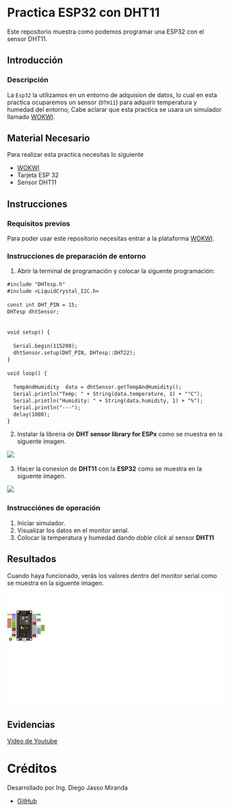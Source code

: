 # Practica ESP32 con DHT11
Este repositorio muestra como podemos programar una ESP32 con el sensor DHT11.

## Introducción

### Descripción

La ```Esp32``` la utilizamos en un entorno de adquision de datos, lo cual en esta practica ocuparemos un sensor (```DTH11```) para adquirir temperatura y humedad del entorno; Cabe aclarar que esta practica se usara un simulador llamado [WOKWI](https://https://wokwi.com/).


## Material Necesario

Para realizar esta practica necesitas lo siguiente

- [WOKWI](https://https://wokwi.com/)
- Tarjeta ESP 32
- Sensor DHT11



## Instrucciones

### Requisitos previos

Para poder usar este repositorio necesitas entrar a la plataforma [WOKWI](https://https://wokwi.com/).


### Instrucciones de preparación de entorno 

1. Abrir la terminal de programación y colocar la siguente programación:

```
#include "DHTesp.h"
#include <LiquidCrystal_I2C.h>

const int DHT_PIN = 15;
DHTesp dhtSensor;


void setup() {

  Serial.begin(115200);
  dhtSensor.setup(DHT_PIN, DHTesp::DHT22);
}

void loop() {

  TempAndHumidity  data = dhtSensor.getTempAndHumidity();
  Serial.println("Temp: " + String(data.temperature, 1) + "°C");
  Serial.println("Humidity: " + String(data.humidity, 1) + "%");
  Serial.println("---");
  delay(1000);
}

```
2. Instalar la libreria de **DHT sensor library for ESPx** como se muestra en la siguente imagen.

![](https://github.com/DiegoJm10/PracticaDHT/blob/main/Libreria%20DHT.png?raw=true)

3. Hacer la conexion de **DHT11** con la **ESP32** como se muestra en la siguente imagen.

![](https://github.com/DiegoJm10/PracticaDHT/blob/main/New%20ESP32%20Project%20-%20Wokwi%20Simulator%20-%20Google%20Chrome%2008_06_2023%2011_10_20%20p.%20m.%20(2).png?raw=true)

### Instrucciónes de operación

1. Iniciar simulador.
2. Visualizar los datos en el monitor serial.
3. Colocar la temperatura y humedad dando *doble click* al sensor **DHT11** 

## Resultados

Cuando haya funcionado, verás los valores dentro del monitor serial como se muestra en la siguente imagen.

![](https://github.com/DiegoLlampallas/EJEMPLODIPLOMADO/blob/main/1.png?raw=true)




## Evidencias

[Video de Youtube](https://https://wokwi.com/)


# Créditos

Desarrollado por Ing. Diego Jasso Miranda

- [GitHub](https://github.com/DiegoJm10)